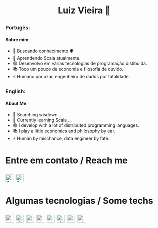 
# <p align=center> Luiz Vieira 👋 </p>
### Portugês:
#### Sobre mim 

- 🔭 Buscando conhecimento 👽
- 🌱 Aprendendo Scala atualmente.
- 😄 Desenvolvo em várias tecnologias de programação distibuída.
- 📚 Toco um pouco de economia e filosofia de ouvido.
- ⚡ Humano por azar, engenheiro de dados por fatalidade.

### English:
#### About Me

- 🔭 Searching wisdown ...
- 🌱 Currently learning Scala ...
- 😄 I develop with a lot of distributed programming languages.
- 📚 I play a little economics and philosophy by ear.
- ⚡ Human by mischance, data engineer by fate.

# <p > Entre em contato / Reach me 

<a href="mailto:vieira.luiz0@gmail.com@gmail.com" target="_blank"><img src="https://img.shields.io/badge/Gmail-D14836?style=flat&logo=gmail&logoColor=white" alt="Gmail Badge" height="25"></a>&nbsp;
<a href="https://dev.to/juniorbnkr" target="_blank"><img src="https://img.shields.io/badge/Dev.to-0A0A0A?style=flat&logo=dev.to&logoColor=white" alt="Dev.to Badge" height="25"></a>&nbsp;


# <p > Algumas tecnologias / Some techs  
<img src="https://img.shields.io/badge/Csharp-05122A?style=flat&logo=csharp" alt="csharp Badge" height="25">&nbsp;
<img src="https://img.shields.io/badge/Git-05122A?style=flat&logo=git" alt="git Badge" height="25">&nbsp;
<img src="https://img.shields.io/badge/Html5-05122A?style=flat&logo=html5" alt="html5 Badge" height="25">&nbsp;
<img src="https://img.shields.io/badge/Mysql-05122A?style=flat&logo=mysql" alt="mysql Badge" height="25">&nbsp;
<img src="https://img.shields.io/badge/Oracle-05122A?style=flat&logo=oracle" alt="oracle Badge" height="25">&nbsp;
<img src="https://img.shields.io/badge/Php-05122A?style=flat&logo=php" alt="php Badge" height="25">&nbsp;
<img src="https://img.shields.io/badge/Postgresql-05122A?style=flat&logo=postgresql" alt="postgresql Badge" height="25">&nbsp;
<img src="https://img.shields.io/badge/Python-05122A?style=flat&logo=python" alt="python Badge" height="25">&nbsp;



<!--
**juniorbnkr/juniorbnkr** is a ✨ _special_ ✨ repository because its `README.md` (this file) appears on your GitHub profile.

Here are some ideas to get you started:

- 🔭 I’m currently working on ...
- 🌱 I’m currently learning ...
- 👯 I’m looking to collaborate on ...
- 🤔 I’m looking for help with ...
- 💬 Ask me about ...
- 📫 How to reach me: ...
- 😄 Pronouns: ...
- ⚡ Fun fact: ...
-->
